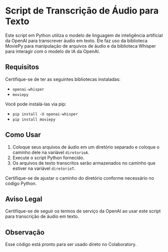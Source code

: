 # Script de Transcrição de Áudio para Texto

Este script em Python utiliza o modelo de linguagem de inteligência artificial da OpenAI para transcrever áudio em texto. Ele faz uso da biblioteca MoviePy para manipulação de arquivos de áudio e da biblioteca Whisper para interagir com o modelo de IA da OpenAI.

## Requisitos

Certifique-se de ter as seguintes bibliotecas instaladas:

- `openai-whisper`
- `moviepy`

Você pode instalá-las via pip:


- `pip install -U openai-whisper`
- `pip install moviepy`

## Como Usar

1. Coloque seus arquivos de áudio em um diretório separado e coloque o caminho dele na variável `diretorioA`.
2. Execute o script Python fornecido.
3. Os arquivos de texto transcritos serão armazenados no caminho que estiver na variável `diretorioT`.

Certifique-se de ajustar o caminho do diretório conforme necessário no código Python.

## Aviso Legal

Certifique-se de seguir os termos de serviço da OpenAI ao usar este script para transcrição de áudio em texto.

## Observação

Esse código está pronto para ser usado direto no Colaboratory.
